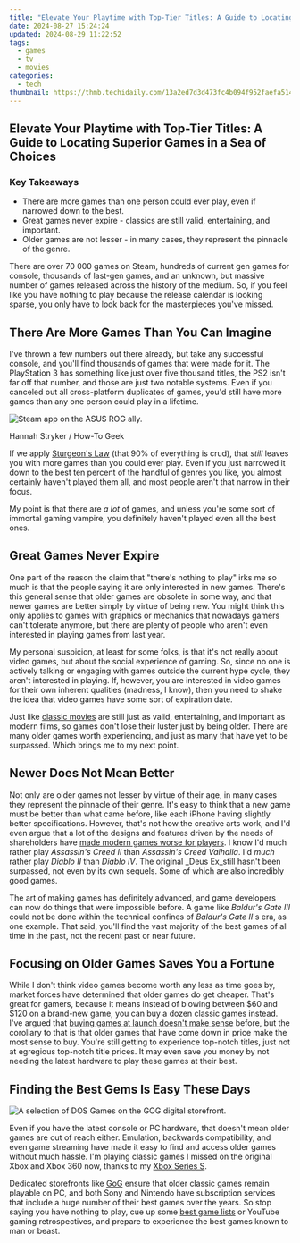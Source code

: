 ```yaml
---
title: "Elevate Your Playtime with Top-Tier Titles: A Guide to Locating Superior Games in a Sea of Choices"
date: 2024-08-27 15:24:24
updated: 2024-08-29 11:22:52
tags:
  - games
  - tv
  - movies
categories:
  - tech
thumbnail: https://thmb.techidaily.com/13a2ed7d3d473fc4b094f952faefa5141a38181bbb0354fc87e696c7a5f69650.png
---
```


## Elevate Your Playtime with Top-Tier Titles: A Guide to Locating Superior Games in a Sea of Choices

### Key Takeaways

* There are more games than one person could ever play, even if narrowed down to the best.
* Great games never expire - classics are still valid, entertaining, and important.
* Older games are not lesser - in many cases, they represent the pinnacle of the genre.

 There are over 70 000 games on Steam, hundreds of current gen games for console, thousands of last-gen games, and an unknown, but massive number of games released across the history of the medium. So, if you feel like you have nothing to play because the release calendar is looking sparse, you only have to look back for the masterpieces you've missed.

##  There Are More Games Than You Can Imagine

 I've thrown a few numbers out there already, but take any successful console, and you'll find thousands of games that were made for it. The PlayStation 3 has something like just over five thousand titles, the PS2 isn't far off that number, and those are just two notable systems. Even if you canceled out all cross-platform duplicates of games, you'd still have more games than any one person could play in a lifetime.

![Steam app on the ASUS ROG ally.](https://static1.howtogeekimages.com/wordpress/wp-content/uploads/wm/2023/12/steam-app-open-on-the-asus-rog-ally-2jpg_53307251359_o.jpg) 

Hannah Stryker / How-To Geek

 If we apply [Sturgeon's Law](https://en.wikipedia.org/wiki/Sturgeon%27s%5Flaw) (that 90% of everything is crud), that _still_ leaves you with more games than you could ever play. Even if you just narrowed it down to the best ten percent of the handful of genres you like, you almost certainly haven't played them all, and most people aren't that narrow in their focus.

 My point is that there are _a lot_ of games, and unless you're some sort of immortal gaming vampire, you definitely haven't played even all the best ones.

##  Great Games Never Expire

 One part of the reason the claim that "there's nothing to play" irks me so much is that the people saying it are only interested in new games. There's this general sense that older games are obsolete in some way, and that newer games are better simply by virtue of being new. You might think this only applies to games with graphics or mechanics that nowadays gamers can't tolerate anymore, but there are plenty of people who aren't even interested in playing games from last year.

 My personal suspicion, at least for some folks, is that it's not really about video games, but about the social experience of gaming. So, since no one is actively talking or engaging with games outside the current hype cycle, they aren't interested in playing. If, however, you are interested in video games for their own inherent qualities (madness, I know), then you need to shake the idea that video games have some sort of expiration date.

 Just like [classic movies](https://fake-location.techidaily.com/can-life360-track-or-see-text-messages-what-can-you-do-with-life360-on-itel-p40-drfone-by-drfone-virtual-android/) are still just as valid, entertaining, and important as modern films, so games don't lose their luster just by being older. There are many older games worth experiencing, and just as many that have yet to be surpassed. Which brings me to my next point.

##  Newer Does Not Mean Better

 Not only are older games not lesser by virtue of their age, in many cases they represent the pinnacle of their genre. It's easy to think that a new game must be better than what came before, like each iPhone having slightly better specifications. However, that's not how the creative arts work, and I'd even argue that a lot of the designs and features driven by the needs of shareholders have [made modern games worse for players](https://instagram-videos.techidaily.com/updated-tips-to-triple-your-instagram-video-viewers/). I know I'd much rather play _Assassin's Creed II_ than _Assassin's Creed Valhalla_. I'd _much_ rather play _Diablo II_ than _Diablo IV_. The original _Deus Ex_still hasn't been surpassed, not even by its own sequels. Some of which are also incredibly good games.

 The art of making games has definitely advanced, and game developers can now do things that were impossible before. A game like _Baldur's Gate III_ could not be done within the technical confines of _Baldur's Gate II_'s era, as one example. That said, you'll find the vast majority of the best games of all time in the past, not the recent past or near future.

##  Focusing on Older Games Saves You a Fortune

 While I don't think video games become worth any less as time goes by, market forces have determined that older games do get cheaper. That's great for gamers, because it means instead of blowing between $60 and $120 on a brand-new game, you can buy a dozen classic games instead. I've argued that [buying games at launch doesn't make sense](https://sound-issues.techidaily.com/voice-chat-malfunction-solved-steps-to-reconnect-and-communicate-effectively-in-call-of-duty-modern-warfare/) before, but the corollary to that is that older games that have come down in price make the most sense to buy. You're still getting to experience top-notch titles, just not at egregious top-notch title prices. It may even save you money by not needing the latest hardware to play these games at their best.

##  Finding the Best Gems Is Easy These Days

![A selection of DOS Games on the GOG digital storefront.](https://static1.howtogeekimages.com/wordpress/wp-content/uploads/2024/04/dos-games-gog.jpeg) 

 Even if you have the latest console or PC hardware, that doesn't mean older games are out of reach either. Emulation, backwards compatibility, and even game streaming have made it easy to find and access older games without much hassle. I'm playing classic games I missed on the original Xbox and Xbox 360 now, thanks to my [Xbox Series S](https://win11-tips.techidaily.com/addressing-vscode-shutdown-problems-on-windows-11/).

 Dedicated storefronts like [GoG](https://gog.com/) ensure that older classic games remain playable on PC, and both Sony and Nintendo have subscription services that include a huge number of their best games over the years. So stop saying you have nothing to play, cue up some [best game lists](https://techidaily.com/unlock-android-phone-if-you-forget-the-infinix-zero-30-5g-password-or-pattern-lock-by-drfone-android-unlock-android-unlock/) or YouTube gaming retrospectives, and prepare to experience the best games known to man or beast.

<ins class="adsbygoogle"
     style="display:block"
     data-ad-format="autorelaxed"
     data-ad-client="ca-pub-7571918770474297"
     data-ad-slot="1223367746"></ins>



<ins class="adsbygoogle"
     style="display:block"
     data-ad-client="ca-pub-7571918770474297"
     data-ad-slot="8358498916"
     data-ad-format="auto"
     data-full-width-responsive="true"></ins>
